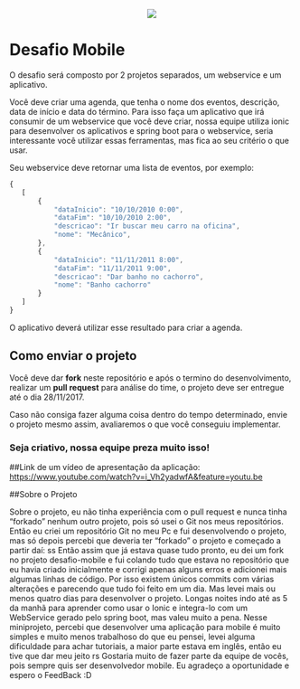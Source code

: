 ﻿<p align="center"><img src="http://unigranrio.com.br/ead/img/logo_final.png" /></p>

# Desafio Mobile

O desafio será composto por 2 projetos separados, um webservice e um aplicativo.

Você deve criar uma agenda, que tenha o nome dos eventos, descrição, data de início e data do término.
Para isso faça um aplicativo que irá consumir de um webservice que você deve criar, nossa equipe utiliza ionic para desenvolver os aplicativos e spring boot para o webservice, seria interessante você utilizar essas ferramentas, mas fica ao seu critério o que usar.

Seu webservice deve retornar uma lista de eventos, por exemplo:

``` javascript
{
   [
       {
           "dataInicio": "10/10/2010 0:00",
           "dataFim": "10/10/2010 2:00",
           "descricao": "Ir buscar meu carro na oficina",
           "nome": "Mecânico",
       },
       {
           "dataInicio": "11/11/2011 8:00",
           "dataFim": "11/11/2011 9:00",
           "descricao": "Dar banho no cachorro",
           "nome": "Banho cachorro"
       }
   ]
}
```

O aplicativo deverá utilizar esse resultado para criar a agenda.

## Como enviar o projeto

Você deve dar **fork** neste repositório e após o termino do desenvolvimento, realizar um **pull request** para análise do time, o projeto deve ser entregue até o dia 28/11/2017.

Caso não consiga fazer alguma coisa dentro do tempo determinado, envie o projeto mesmo assim, avaliaremos o que você conseguiu implementar.


### Seja criativo, nossa equipe preza muito isso!


##Link de um vídeo de apresentação da aplicação: https://www.youtube.com/watch?v=i_Vh2yadwfA&feature=youtu.be

##Sobre o Projeto

Sobre o projeto, eu não tinha experiência com o pull request e nunca tinha “forkado” nenhum outro projeto, pois só usei o Git nos meus repositórios. Então eu criei um repositório Git no meu Pc e fui desenvolvendo o projeto, mas só depois percebi que deveria ter “forkado” o projeto e começado a partir daí: ss
        Então assim  que já estava quase tudo pronto, eu dei um fork no projeto desafio-mobile e fui colando tudo que estava no repositório que eu havia criado inicialmente e corrigi apenas alguns erros e adicionei mais algumas linhas de código. Por isso existem únicos commits com várias alterações e parecendo que tudo foi feito em um dia. Mas levei mais ou menos quatro dias para desenvolver o projeto. Longas noites indo até as 5 da manhã para aprender como usar o Ionic e integra-lo com um WebService gerado pelo spring boot, mas valeu muito a pena. 
         Nesse miniprojeto, percebi que desenvolver uma aplicação para mobile é muito simples e muito menos trabalhoso do que eu pensei, levei alguma dificuldade para achar tutoriais, a maior parte estava em inglês, então eu tive que dar meu jeito rs
         Gostaria muito de fazer parte da equipe de vocês, pois sempre quis ser desenvolvedor mobile. Eu agradeço a oportunidade e espero o FeedBack :D


